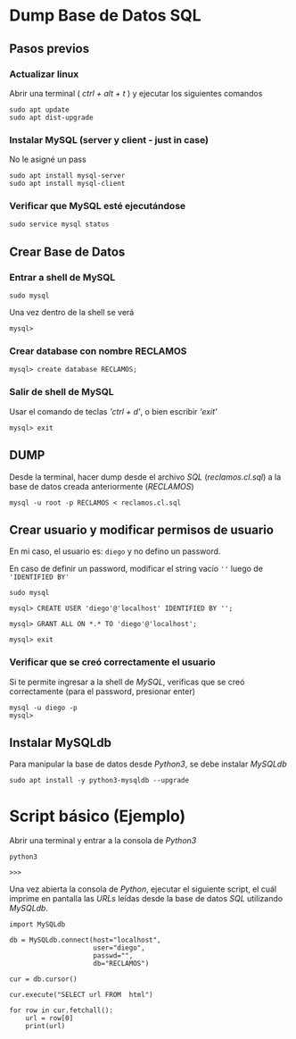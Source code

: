 # Dump Base de Datos SQL

## Pasos previos

### Actualizar linux

Abrir una terminal ( *ctrl + alt + t* ) y ejecutar los siguientes comandos

```
sudo apt update
sudo apt dist-upgrade
```

### Instalar MySQL (server y client - just in case)

No le asigné un pass

```
sudo apt install mysql-server
sudo apt install mysql-client
```

### Verificar que MySQL esté ejecutándose

```
sudo service mysql status
```

## Crear Base de Datos
### Entrar a shell de MySQL

```
sudo mysql
```

Una vez dentro de la shell se verá 

```
mysql>
```


### Crear database con nombre RECLAMOS

```
mysql> create database RECLAMOS;
```


### Salir de shell de MySQL
Usar el comando de teclas *'ctrl + d'*, o bien escribir *'exit'*

```
mysql> exit
```


## DUMP

Desde la terminal, hacer dump desde el archivo *SQL* (*reclamos.cl.sql*) a la base de datos creada anteriormente (*RECLAMOS*)

```
mysql -u root -p RECLAMOS < reclamos.cl.sql
```

## Crear usuario y modificar permisos de usuario

En mi caso, el usuario es: `diego` y no defino un password.

En caso de definir un password, modificar el string vacío `''` luego de `'IDENTIFIED BY'`


```
sudo mysql

mysql> CREATE USER 'diego'@'localhost' IDENTIFIED BY '';

mysql> GRANT ALL ON *.* TO 'diego'@'localhost';

mysql> exit
```


### Verificar que se creó correctamente el usuario

Si te permite ingresar a la shell de *MySQL*, verificas que se creó correctamente (para el password, presionar enter)

```
mysql -u diego -p
mysql> 
```

## Instalar MySQLdb

Para manipular la base de datos desde *Python3*, se debe instalar *MySQLdb*

```
sudo apt install -y python3-mysqldb --upgrade
```

# Script básico (Ejemplo)

Abrir una terminal y entrar a la consola de *Python3*

```
python3

>>>
```

Una vez abierta la consola de *Python*, ejecutar el siguiente script, el cuál imprime en pantalla las *URLs* leídas desde la base de datos *SQL* utilizando *MySQLdb*.

```
import MySQLdb

db = MySQLdb.connect(host="localhost",
                     user="diego",
                     passwd="",
                     db="RECLAMOS")

cur = db.cursor()

cur.execute("SELECT url FROM  html")

for row in cur.fetchall():
    url = row[0]
    print(url)
```

